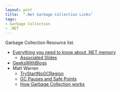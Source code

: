 ```yaml
---
layout: post
title:  ".Net Garbage Collection Links"
tags:
- Garbage Collection
- .NET
---
```


Garbage Collection Resource list.

<!--more-->
* [Everything you need to know about .NET memory](https://vimeo.com/113632451)
  * [Associated Slides](http://www.slideshare.net/benemmett/net-memory-management-ndc-london)
* [GeeksWithBlogs](http://geekswithblogs.net/akraus1/archive/2014/03/24/155766.aspx)
* Matt Warren
  * [TryStartNoGCRegion](http://mattwarren.org/2016/08/16/Preventing-dotNET-Garbage-Collections-with-the-TryStartNoGCRegion-API/)
  * [GC Pauses and Safe Points](http://mattwarren.org/2016/08/08/GC-Pauses-and-Safe-Points/)
  * [How Garbage Collection works](http://mattwarren.org/2016/02/04/learning-how-garbage-collectors-work-part-1/)
